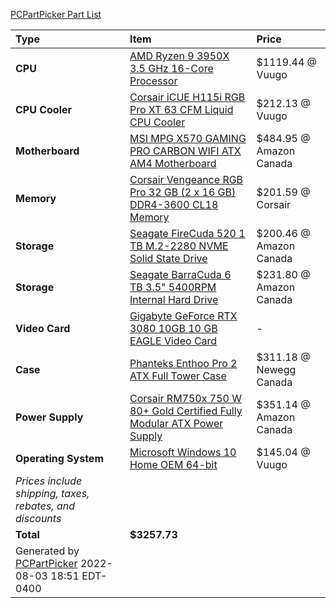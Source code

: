 [PCPartPicker Part List](https://ca.pcpartpicker.com/list/zJxRwc)

Type|Item|Price
:----|:----|:----
**CPU** | [AMD Ryzen 9 3950X 3.5 GHz 16-Core Processor](https://ca.pcpartpicker.com/product/t7CFf7/amd-ryzen-9-3950x-35-ghz-16-core-processor-100-100000051wof) | $1119.44 @ Vuugo 
**CPU Cooler** | [Corsair iCUE H115i RGB Pro XT 63 CFM Liquid CPU Cooler](https://ca.pcpartpicker.com/product/TgFKHx/corsair-icue-h115i-rgb-pro-xt-63-cfm-liquid-cpu-cooler-cw-9060044-ww) | $212.13 @ Vuugo 
**Motherboard** | [MSI MPG X570 GAMING PRO CARBON WIFI ATX AM4 Motherboard](https://ca.pcpartpicker.com/product/tgsnTW/msi-mpg-x570-gaming-pro-carbon-wifi-atx-am4-motherboard-mpg-x570-gaming-pro-carbon-wifi) | $484.95 @ Amazon Canada 
**Memory** | [Corsair Vengeance RGB Pro 32 GB (2 x 16 GB) DDR4-3600 CL18 Memory](https://ca.pcpartpicker.com/product/khmFf7/corsair-vengeance-rgb-pro-32-gb-2-x-16-gb-ddr4-3600-memory-cmw32gx4m2z3600c18) | $201.59 @ Corsair 
**Storage** | [Seagate FireCuda 520 1 TB M.2-2280 NVME Solid State Drive](https://ca.pcpartpicker.com/product/nfpmP6/seagate-firecuda-520-1-tb-m2-2280-nvme-solid-state-drive-zp1000gm3a002) | $200.46 @ Amazon Canada 
**Storage** | [Seagate BarraCuda 6 TB 3.5" 5400RPM Internal Hard Drive](https://ca.pcpartpicker.com/product/ByL48d/seagate-barracuda-6tb-35-5400rpm-internal-hard-drive-st6000dm003) | $231.80 @ Amazon Canada 
**Video Card** | [Gigabyte GeForce RTX 3080 10GB 10 GB EAGLE Video Card](https://ca.pcpartpicker.com/product/nchmP6/gigabyte-geforce-rtx-3080-10gb-10-gb-eagle-video-card-gv-n3080eagle-10gd) |-
**Case** | [Phanteks Enthoo Pro 2 ATX Full Tower Case](https://ca.pcpartpicker.com/product/gQWBD3/phanteks-enthoo-pro-2-atx-full-tower-case-ph-es620ptg_dbk01) | $311.18 @ Newegg Canada 
**Power Supply** | [Corsair RM750x 750 W 80+ Gold Certified Fully Modular ATX Power Supply](https://ca.pcpartpicker.com/product/9q38TW/corsair-power-supply-cp9020092na) | $351.14 @ Amazon Canada 
**Operating System** | [Microsoft Windows 10 Home OEM 64-bit](https://ca.pcpartpicker.com/product/wtgPxr/microsoft-os-kw900140) | $145.04 @ Vuugo 
 | *Prices include shipping, taxes, rebates, and discounts* |
 | **Total** | **$3257.73**
 | Generated by [PCPartPicker](https://pcpartpicker.com) 2022-08-03 18:51 EDT-0400 |
